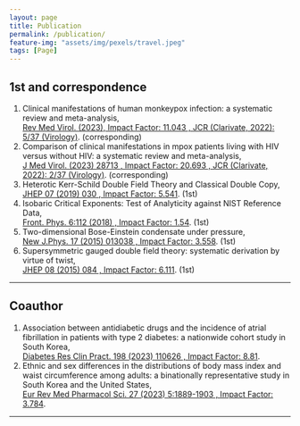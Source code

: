 ```yaml
---
layout: page
title: Publication
permalink: /publication/
feature-img: "assets/img/pexels/travel.jpeg"
tags: [Page]
---
```


## 1st and correspondence

  1. Clinical manifestations of human monkeypox infection: a systematic review and meta-analysis,<br>
    [Rev Med Virol. (2023), Impact Factor: 11.043 , JCR (Clarivate, 2022): 5/37 (Virology)](https://doi.org/10.1002/rmv.2446). (corresponding)
  1. Comparison of clinical manifestations in mpox patients living with HIV versus without HIV: a systematic review and meta-analysis,<br>
    [J Med Virol. (2023) 28713 , Impact Factor: 20.693 , JCR (Clarivate, 2022): 2/37 (Virology)](https://doi.org/10.1002/jmv.28713). (corresponding)
  1. Heterotic Kerr-Schild Double Field Theory and Classical Double Copy,<br>
    [JHEP 07 (2019) 030 , Impact Factor: 5.541](https://doi.org/10.1007/JHEP07(2019)030). (1st)
  1. Isobaric Critical Exponents: Test of Analyticity against NIST Reference Data, <br>
    [Front. Phys. 6:112 (2018) , Impact Factor: 1.54](https://doi.org/10.3389/fphy.2018.00112). (1st)
  4. Two-dimensional Bose-Einstein condensate under pressure,<br>
    [New J.Phys. 17 (2015) 013038 , Impact Factor: 3.558](https://doi.org/10.1088/1367-2630/17/1/013038). (1st)
  6. Supersymmetric gauged double field theory: systematic derivation by virtue of twist,<br>
    [JHEP 08 (2015) 084 , Impact Factor: 6.111](https://doi.org/10.1007/JHEP08(2015)084). (1st)

***

## Coauthor

  1. Association between antidiabetic drugs and the incidence of atrial fibrillation in patients with type 2 diabetes: a nationwide cohort study in South Korea,<br>
    [Diabetes Res Clin Pract. 198 (2023) 110626 , Impact Factor: 8.81](https://doi.org/10.1016/j.diabres.2023.110626).
  1. Ethnic and sex differences in the distributions of body mass index and waist circumference among adults: a binationally representative study in South Korea and the United States,<br>
    [Eur Rev Med Pharmacol Sci. 27 (2023) 5:1889-1903 , Impact Factor: 3.784](https://doi.org/10.26355/eurrev_202303_31555).

***
